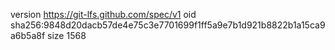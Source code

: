 version https://git-lfs.github.com/spec/v1
oid sha256:9848d20dacb57de4e75c3e7701699f1ff5a9e7b1d921b8822b1a15ca9a6b5a8f
size 1568
